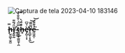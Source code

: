 ![Captura de tela 2023-04-10 183146](https://user-images.githubusercontent.com/58229792/231003130-1811f50c-cec5-45a4-9a19-0ee1b946e1f9.png)
### ḩ̶̮̼͇͓̫̭̼̿ǐ̸̡͈̮̰̈́͂͌ ̷̭͔̍͜t̴̳̱͈̞͚͖̱̜̯̿̈́͐̐̐̊͝h̶̥̄͊̃́̀è̶̡̛̻͎͓̣͑̈͆͘r̵̯̻̙̦̟̭̿͂̃̚͜͝ẻ̶͖͖̭͎͌͌́͘͝

<!--
**r-borgess/r-borgess** is a ✨ _special_ ✨ repository because its `README.md` (this file) appears on your GitHub profile.

Here are some ideas to get you started:

- 🔭 I’m currently working on ...
- 🌱 I’m currently learning ...
- 👯 I’m looking to collaborate on ...
- 🤔 I’m looking for help with ...
- 💬 Ask me about ...
- 📫 How to reach me: ...
- 😄 Pronouns: ...
- ⚡ Fun fact: ...
-->
